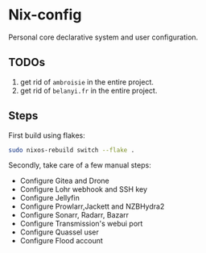 # Nix-config
Personal core declarative system and user configuration.

## TODOs
1. get rid of `ambroisie` in the entire project.
2. get rid of `belanyi.fr` in the entire project.

## Steps

First build using flakes:

```sh
sudo nixos-rebuild switch --flake .
```

Secondly, take care of a few manual steps:

* Configure Gitea and Drone
* Configure Lohr webhook and SSH key
* Configure Jellyfin
* Configure Prowlarr,Jackett and NZBHydra2
* Configure Sonarr, Radarr, Bazarr
* Configure Transmission's webui port
* Configure Quassel user
* Configure Flood account
